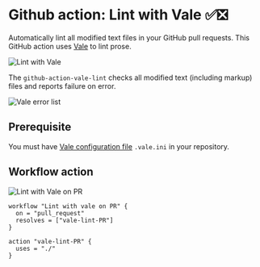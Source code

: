 # Github action: Lint with Vale ✅❎

Automatically lint all modified text files in your GitHub pull requests. This GitHub action uses [Vale](https://errata-ai.github.io/vale/) to lint prose.

![Lint with Vale]()

The `github-action-vale-lint` checks all modified text (including markup) files and reports failure on error. 

![Vale error list]()

## Prerequisite
You must have [Vale configuration file](https://errata-ai.github.io/vale/config/) `.vale.ini` in your repository.

## Workflow action

![Lint with Vale on PR]()

```
workflow "Lint with vale on PR" {
  on = "pull_request"
  resolves = ["vale-lint-PR"]
}

action "vale-lint-PR" {
  uses = "./"
}
```

